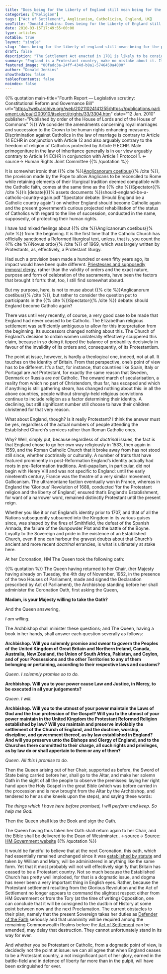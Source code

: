 ```yaml
---
title: "Does being for the Liberty of England still mean being for the Protestant religion?"
categories: ["Religion"]
tags: ["Act of Settlement", Anglicanism, Catholicism, England, UK]
seoTitle: "Donald Jenkins: Does being for the Liberty of England still mean being for the Protestant religion?"
date: 2010-03-15T17:49:55+00:00
type: articles
notable: true
layout: "single"
slug: "does-being-for-the-liberty-of-england-still-mean-being-for-the-protestant-religion"
draft: false
description: "The Settlement Act enacted in 1701 is likely to be consigned to the dustbin of History at some point between now and the next Proclamation"
summary: "England is a Protestant country, make no mistake about it. It's a deeply embedded part of her identity. And whether you be Protestant or Catholic, from a dogmatic point of view, is decidedly not the point at issue: we can all agree that when England ceases to be a Protestant country, a not insignificant part of her glory, earned in the battle-field and in defence of liberty far more than in the pulpit, will have been extinguished for ever. Sadly, the Protestant settlement resulting from the Glorious Revolution and the Act of Settlement no longer appears to command the slightest respect either from HM Government or from the Tory Opposition, one can conclude that it will be consigned to the dustbin of History at some point between now and the next Proclamation."
featured_image: "80fadc3a-24ff-434d-b8a1-5746450a4000"
author: "Donald Jenkins"
showthedate: false
tableofcontents: false
noindex: false
---
```


{{% quotation main-title="Fourth Report — Legislative scrutiny: Constitutional Reform and Governance Bill" url="https://web.archive.org/web/20211024141255/https://publications.parliament.uk/pa/jt200910/jtselect/jtrights/33/3304.htm" date="12 Jan. 2010" publisher="Published by order of the House of Lords and of the House of Commons" %}}
We consider the amendments concerning royal marriages and succession to the Crown to be human rights enhancing measures. Discrimination against Catholics in the law of marriage is contrary to Article 14 ECHR in conjunction with Article 12 and also arguably contrary to the freedom of religion of Catholics protected by Article 9 ECHR. Male primogeniture in the law of inheritance generally is in our view arguably contrary to Article 14 ECHR in conjunction with Article 1 Protocol 1.
<-source->
Human Rights Joint Committee
{{% /quotation %}}

It is somewhat ironic that {{% cite %}}[Anglicanorum coetibus](https://www.vatican.va/holy_father/benedict_xvi/apost_constitutions/documents/hf_ben-xvi_apc_20091104_anglicanorum-coetibus_en.html){{% /cite %}}, the provision made by the Pope to allow Anglicans to be reconciled to Rome while retaining elements of their liturgical tradition deemed compatible with the Catholic faith, comes at the same time as the {{% cite %}}Spectator{{% /cite %}}’s [debate]({{% assets documents %}}should-england-be-a-catholic-country-again.pdf "Spectator debate: SHould England be a Catholic country again") on whether England should become Catholic again and the present government’s curious projected rehabilitation of the status of Catholics with regard to the line of succession, conducted in the name, supposedly, of protecting their human rights.

I have had mixed feelings about {{% cite %}}Anglicanorum coetibus{{% /cite %}} from the beginning. It is the first time that the Catholic Church has officially sanctioned a Reformed liturgical text, unless, that is, you count the {{% cite %}}Novus ordo{{% /cite %}} of 1969, which was largely written by Protestants, as, effectively, a Protestant liturgy.

Had such a provision been made a hundred or even fifty years ago, its impact would have been quite different. [Priestesses and supposedly immoral clergy](/feminists-and-homophobes-have-destroyed-a-unique-four-hundred-and-fifty-year-old-english-compromise/ "My article about why priestesses pose a much more serious threat to Anglicanism than gay clergy"), rather than the validity of orders and the exact nature, purpose and form of celebration of the sacraments, have been the factors that brought it forth: that, too, I still find somewhat absurd.

But my purpose, here, is not to muse about {{% cite %}}Anglicanorum coetibus{{% /cite %}}, but rather to consider the question put to participants in the {{% cite %}}Spectator{{% /cite %}} debate: should England become Catholic again?

There was until very recently, of course, a very good case to be made that England had never ceased to be Catholic. The Elizabethan religious settlement was sufficiently ambiguous to allow for this interpretation from the beginning. Its successors changed nothing about this. The Church of England’s decision to ordain women unilaterally effectively scuppered this claim, because in so doing it tipped the balance of probability decisively in favour of the invalidity of its orders and, consequently, of its Protestantism.

The point at issue, however, is hardly a theological one, indeed, not at all. It touches on the identity of Britain. From that perspective, one’s point of view has to be different. It’s a fact, for instance, that countries like Spain, Italy or Portugal are _not_ Protestant, for exactly the same reason that Sweden, Denmark or Russia are _not_ Catholic. The onward march of secularisation, a reality from which no part of Christendom, thus far, has escaped and which if anything is still gathering steam, has changed nothing about this: in all the above countries, people without strongly-held religious convictions continue to include religion as a factor determining their identity. A declining, but still significant number still choose to have their children christened for that very reason.

What about England, though? Is it really Protestant? I think the answer must be yes, regardless of the actual numbers of people attending the Established Church’s services rather than Roman Catholic ones.

Why? Well, simply put, because regardless of _doctrinal_ issues, the fact is that England chose to go her own way religiously in 1533, then again in 1559, and the Roman Catholic Church that it broke away from has not stood still since, whether doctrinally or culturally. A number of traits that have featured prominently in post-Reformation England’s identity actually had roots in pre-Reformation traditions. Anti-papalism, in particular, did not begin with Henry VIII and was not specific to England: until the early nineteenth century, France was the theatre of a very similar movement, Gallicanism. The ultramontane faction eventually won in France, whereas in England the ‘Glorious’ Revolution of 1688, conducted ‘for the Protestant religion and the liberty of England’, ensured that’s England’s Establishment, for want of a narrower word, remained distinctly Protestant until the present reign.

Whether you like it or not England’s identity prior to 1707, and that of all the Nations subsequently subsumed into the Kingdom in its various guises since, was shaped by the fires of Smithfield, the defeat of the Spanish Armada, the failure of the Gunpowder Plot and the battle of the Boyne. Loyalty to the Sovereign and pride in the existence of an Established Church, even if one can harbour the gravest doubts about that Church’s ancient and more recent _doctrinal_ errancies, is what is ultimately at stake here.

At her Coronation, HM The Queen took the following oath:

{{% quotation %}}
The Queen having returned to her Chair, (her Majesty having already on Tuesday, the 4th day of November, 1952, in the presence of the two Houses of Parliament, made and signed the Declaration prescribed by Act of Parliament), the Archbishop standing before her shall administer the Coronation Oath, first asking the Queen,

**Madam, is your Majesty willing to take the Oath?**

And the Queen answering,

_I am willing._

The Archbishop shall minister these questions; and The Queen, having a book in her hands, shall answer each question severally as follows:

**Archbishop. Will you solemnly promise and swear to govern the Peoples of the United Kingdom of Great Britain and Northern Ireland, Canada, Australia, New Zealand, the Union of South Africa, Pakistan, and Ceylon, and of your Possessions and the other Territories to any of them belonging or pertaining, according to their respective laws and customs?**

_Queen. I solemnly promise so to do._

**Archbishop. Will you to your power cause Law and Justice, in Mercy, to be executed in all your judgements?**

_Queen. I will._

**Archbishop. Will you to the utmost of your power maintain the Laws of God and the true profession of the Gospel? Will you to the utmost of your power maintain in the United Kingdom the Protestant Reformed Religion established by law? Will you maintain and preserve inviolably the settlement of the Church of England, and the doctrine, worship, discipline, and government thereof, as by law established in England? And will you preserve unto the Bishops and Clergy of England, and to the Churches there committed to their charge, all such rights and privileges, as by law do or shall appertain to them or any of them?**

_Queen. All this I promise to do._

Then the Queen arising out of her Chair, supported as before, the Sword of State being carried before her, shall go to the Altar, and make her solemn Oath in the sight of all the people to observe the premisses: laying her right hand upon the Holy Gospel in the great Bible (which was before carried in the procession and is now brought from the Altar by the Archbishop, and tendered to her as she kneels upon the steps), and saying these words:

_The things which I have here before promised, I will perform and keep. So help me God._

Then the Queen shall kiss the Book and sign the Oath.

The Queen having thus taken her Oath shall return again to her Chair, and the Bible shall be delivered to the Dean of Westminster..
<-source->
Source: [HM Government website](https://web.archive.org/web/20221014233232/https://www.royal.uk/coronation-oath-2-june-1953)
{{% /quotation %}}

It would be fanciful to believe that at the next Coronation, this oath, which had essentially remained unchanged since it was [established by statute](https://www.scribd.com/doc/28404124/Act-Establishing-the-Coronation-Oath-1689) and taken by William and Mary, will be administered in anything like the same form. Yet that it most probably will not will effectively signify that Britain has ceased to be a Protestant country. Not so much because the Established Church has pretty well imploded, for that is a dogmatic issue, and dogma has never been a very important thing in English eyes. Rather, because the Protestant settlement resulting from the Glorious Revolution and the Act of Settlement no longer appears to command the slightest respect either from HM Government or from the Tory (at the time of writing) Opposition, one can conclude that it will be consigned to the dustbin of History at some point between now and the next Proclamation. The current obstacles to their plan, namely that the present Sovereign takes her duties as [Defender of the Faith](https://en.wikipedia.org/wiki/Defender_of_the_faith) seriously and that unanimity will be required among the remaining Commonwealth Realms before the [Act of Settlement](https://en.wikipedia.org/wiki/Act_of_Settlement_1701) can be amended, may delay that destruction. They cannot unfortunately stand in its way for ever.

And whether you be Protestant or Catholic, from a dogmatic point of view, is decidedly not the point at issue: we can all agree that when England ceases to be a Protestant country, a not insignificant part of her glory, earned in the battle-field and in defence of liberty far more than in the pulpit, will have been extinguished for ever.
